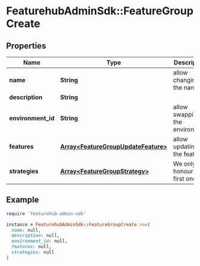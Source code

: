 # FeaturehubAdminSdk::FeatureGroupCreate

## Properties

| Name | Type | Description | Notes |
| ---- | ---- | ----------- | ----- |
| **name** | **String** | allow changing the name |  |
| **description** | **String** |  | [optional] |
| **environment_id** | **String** | allow swapping the environment |  |
| **features** | [**Array&lt;FeatureGroupUpdateFeature&gt;**](FeatureGroupUpdateFeature.md) | allow updating the features |  |
| **strategies** | [**Array&lt;FeatureGroupStrategy&gt;**](FeatureGroupStrategy.md) | We only honour the first one | [optional] |

## Example

```ruby
require 'featurehub-admin-sdk'

instance = FeaturehubAdminSdk::FeatureGroupCreate.new(
  name: null,
  description: null,
  environment_id: null,
  features: null,
  strategies: null
)
```

